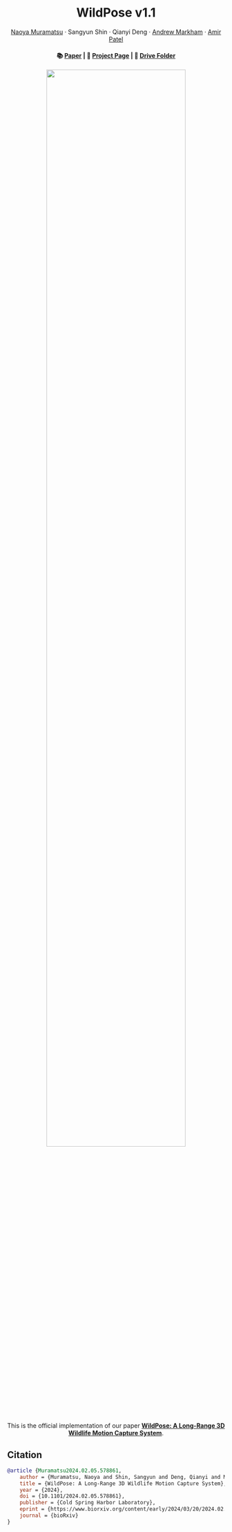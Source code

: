 <p align="center">
  <h1 align="center">WildPose v1.1</h1>
  <p align="center">
    <a href="https://denden047.github.io/index_en.html">Naoya Muramatsu</a>
    ·
    Sangyun Shin
    ·
    Qianyi Deng
    ·
    <a href="https://www.cs.ox.ac.uk/people/andrew.markham/">Andrew Markham</a>
    ·
    <a href="https://scholar.google.com/citations?user=RxMigV4AAAAJ&hl=en">Amir Patel</a>
  </p>
  <h4 align="center">
    📚 <a href="https://www.biorxiv.org/content/10.1101/2024.02.05.578861v3">Paper</a> |
    🦒 <a href="https://denden047.github.io/wildpose">Project Page</a> |
    📂 <a href="TODO">Drive Folder</a>
  </h3>
</p>


<p align="center">
<img src="https://denden047.github.io/static/images/wildpose/IMG_5295.jpg" width="80%">
</p>
<div align=center>
This is the official implementation of our paper <a href="https://www.biorxiv.org/content/10.1101/2024.02.05.578861v3"><b>WildPose: A Long-Range 3D Wildlife Motion Capture System</b></a>.
</div>

## Citation

```bibtex
@article {Muramatsu2024.02.05.578861,
	author = {Muramatsu, Naoya and Shin, Sangyun and Deng, Qianyi and Markham, Andrew and Patel, Amir},
	title = {WildPose: A Long-Range 3D Wildlife Motion Capture System},
	year = {2024},
	doi = {10.1101/2024.02.05.578861},
	publisher = {Cold Spring Harbor Laboratory},
	eprint = {https://www.biorxiv.org/content/early/2024/03/20/2024.02.05.578861.full.pdf},
	journal = {bioRxiv}
}
```